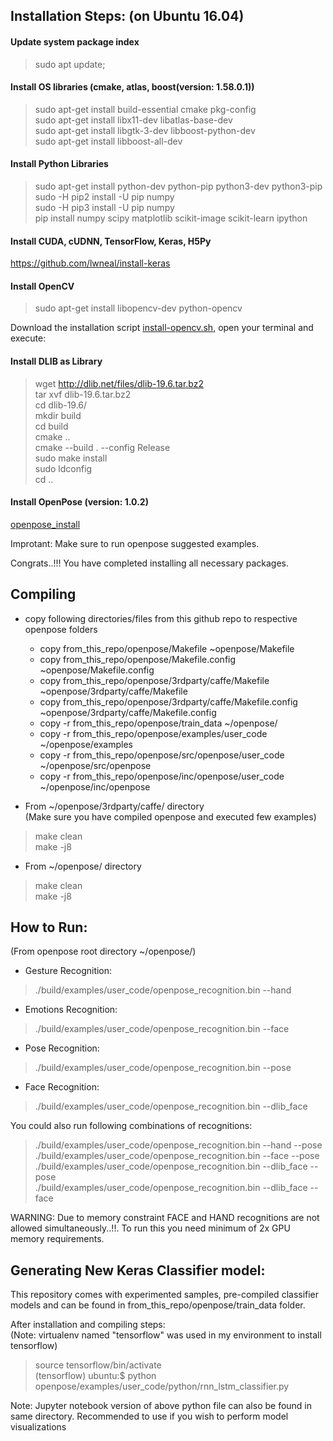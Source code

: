 
## Installation Steps: (on Ubuntu 16.04)

#### Update system package index
> sudo apt update;

#### Install OS libraries (cmake, atlas, boost(version: 1.58.0.1))  
> sudo apt-get install build-essential cmake pkg-config  
> sudo apt-get install libx11-dev libatlas-base-dev  
> sudo apt-get install libgtk-3-dev libboost-python-dev  
> sudo apt-get install libboost-all-dev  

#### Install Python Libraries
> sudo apt-get install python-dev python-pip python3-dev python3-pip  
> sudo -H pip2 install -U pip numpy  
> sudo -H pip3 install -U pip numpy  
> pip install numpy scipy matplotlib scikit-image scikit-learn ipython

#### Install CUDA, cUDNN, TensorFlow, Keras, H5Py
https://github.com/lwneal/install-keras

#### Install OpenCV  
> sudo apt-get install libopencv-dev python-opencv  

Download the installation script [install-opencv.sh](https://github.com/milq/milq/blob/master/scripts/bash/install-opencv.sh), open your terminal and execute:  

#### Install DLIB as Library
> wget <a class="vglnk" href="http://dlib.net/files/dlib-19.6.tar.bz2" rel="nofollow"><span>http</span><span>://</span><span>dlib</span><span>.</span><span>net</span><span>/</span><span>files</span><span>/</span><span>dlib</span><span>-</span><span>19</span><span>.</span><span>6</span><span>.</span><span>tar</span><span>.</span><span>bz2</span></a>  
> tar xvf dlib-19.6.tar.bz2  
> cd dlib-19.6/  
> mkdir build  
> cd build  
> cmake ..  
> cmake --build . --config Release  
> sudo make install  
> sudo ldconfig  
> cd ..  

#### Install OpenPose (version: 1.0.2)  
[openpose_install](https://github.com/CMU-Perceptual-Computing-Lab/openpose/blob/master/doc/installation.md)  

Improtant: Make sure to run openpose suggested examples.

Congrats..!!! You have completed installing all necessary packages.  

## Compiling  

- copy following directories/files from this github repo to respective openpose folders
  - copy from_this_repo/openpose/Makefile ~openpose/Makefile
  - copy from_this_repo/openpose/Makefile.config ~openpose/Makefile.config
  - copy from_this_repo/openpose/3rdparty/caffe/Makefile ~openpose/3rdparty/caffe/Makefile
  - copy from_this_repo/openpose/3rdparty/caffe/Makefile.config ~openpose/3rdparty/caffe/Makefile.config
  - copy -r from_this_repo/openpose/train_data ~/openpose/
  - copy -r from_this_repo/openpose/examples/user_code ~/openpose/examples
  - copy -r from_this_repo/openpose/src/openpose/user_code ~/openpose/src/openpose
  - copy -r from_this_repo/openpose/inc/openpose/user_code ~/openpose/inc/openpose  


- From ~/openpose/3rdparty/caffe/ directory  
  (Make sure you have compiled openpose and executed few examples)
> make clean  
> make -j8  

- From ~/openpose/ directory  
> make clean  
> make -j8

## How to Run:
(From openpose root directory ~/openpose/)  
- Gesture Recognition:
>./build/examples/user_code/openpose_recognition.bin --hand  

- Emotions Recognition:  
>./build/examples/user_code/openpose_recognition.bin --face  

- Pose Recognition:  
>./build/examples/user_code/openpose_recognition.bin --pose  

- Face Recognition:  
>./build/examples/user_code/openpose_recognition.bin --dlib_face  

You could also run following combinations of recognitions:
> ./build/examples/user_code/openpose_recognition.bin --hand --pose  
> ./build/examples/user_code/openpose_recognition.bin --face --pose   
> ./build/examples/user_code/openpose_recognition.bin --dlib_face --pose  
> ./build/examples/user_code/openpose_recognition.bin --dlib_face --face   

WARNING: Due to memory constraint FACE and HAND recognitions are not allowed simultaneously..!!. To run this you need minimum of 2x GPU memory requirements.

## Generating New Keras Classifier model:
This repository comes with experimented samples, pre-compiled classifier models and can be found in from_this_repo/openpose/train_data folder.

After installation and compiling steps:  
(Note: virtualenv named "tensorflow" was used in my environment to install tensorflow)  
> source tensorflow/bin/activate  
(tensorflow) ubuntu:$ python openpose/examples/user_code/python/rnn_lstm_classifier.py

Note: Jupyter notebook version of above python file can also be found in same directory. Recommended to use if you wish to perform model visualizations

